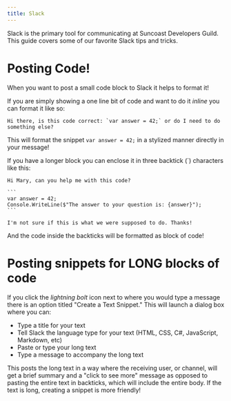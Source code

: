 ```yaml
---
title: Slack
---
```


Slack is the primary tool for communicating at Suncoast Developers Guild. This
guide covers some of our favorite Slack tips and tricks.

# Posting Code!

When you want to post a small code block to Slack it helps to format it!

If you are simply showing a one line bit of code and want to do it _inline_ you
can format it like so:

```
Hi there, is this code correct: `var answer = 42;` or do I need to do something else?
```

This will format the snippet `var answer = 42;` in a stylized manner directly in
your message!

If you have a longer block you can enclose it in three backtick (`) characters
like this:

````
Hi Mary, can you help me with this code?

```
var answer = 42;
Console.WriteLine($"The answer to your question is: {answer}");
```

I'm not sure if this is what we were supposed to do. Thanks!

````

And the code inside the backticks will be formatted as block of code!

# Posting snippets for LONG blocks of code

If you click the _lightning bolt_ icon next to where you would type a message
there is an option titled "Create a Text Snippet." This will launch a dialog box
where you can:

- Type a title for your text
- Tell Slack the language type for your text (HTML, CSS, C#, JavaScript,
  Markdown, etc)
- Paste or type your long text
- Type a message to accompany the long text

This posts the long text in a way where the receiving user, or channel, will get
a brief summary and a "click to see more" message as opposed to pasting the
entire text in backticks, which will include the entire body. If the text is
long, creating a snippet is more friendly!
